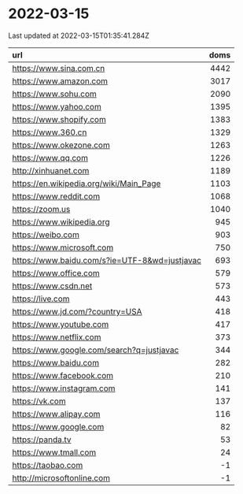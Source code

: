 # 2022-03-15

<!-- BEGIN -->
Last updated at 2022-03-15T01:35:41.284Z

url | doms
:- | -:
https://www.sina.com.cn | 4442
https://www.amazon.com | 3017
https://www.sohu.com | 2090
https://www.yahoo.com | 1395
https://www.shopify.com | 1383
https://www.360.cn | 1329
https://www.okezone.com | 1263
https://www.qq.com | 1226
http://xinhuanet.com | 1189
https://en.wikipedia.org/wiki/Main_Page | 1103
https://www.reddit.com | 1068
https://zoom.us | 1040
https://www.wikipedia.org | 945
https://weibo.com | 903
https://www.microsoft.com | 750
https://www.baidu.com/s?ie=UTF-8&wd=justjavac | 693
https://www.office.com | 579
https://www.csdn.net | 573
https://live.com | 443
https://www.jd.com/?country=USA | 418
https://www.youtube.com | 417
https://www.netflix.com | 373
https://www.google.com/search?q=justjavac | 344
https://www.baidu.com | 282
https://www.facebook.com | 210
https://www.instagram.com | 141
https://vk.com | 137
https://www.alipay.com | 116
https://www.google.com | 82
https://panda.tv | 53
https://www.tmall.com | 24
https://taobao.com | -1
http://microsoftonline.com | -1
<!-- END -->
